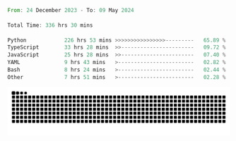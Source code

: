 <!--START_SECTION:waka-->

```rust
From: 24 December 2023 - To: 09 May 2024

Total Time: 336 hrs 30 mins

Python            226 hrs 53 mins >>>>>>>>>>>>>>>>---------   65.89 %
TypeScript        33 hrs 28 mins  >>-----------------------   09.72 %
JavaScript        25 hrs 28 mins  >>-----------------------   07.40 %
YAML              9 hrs 43 mins   >------------------------   02.82 %
Bash              8 hrs 24 mins   >------------------------   02.44 %
Other             7 hrs 51 mins   >------------------------   02.28 %
```

<!--END_SECTION:waka-->


<picture>
  <source media="(prefers-color-scheme: dark)" srcset="https://raw.githubusercontent.com/jeerawut97/jeerawut97/output/github-contribution-grid-snake.svg">
  <img alt="github contribution grid snake animation" src="https://raw.githubusercontent.com/jeerawut97/jeerawut97/output/github-contribution-grid-snake.svg">
</picture>
